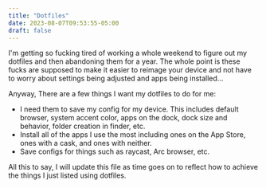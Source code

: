 ```yaml
---
title: "Dotfiles"
date: 2023-08-07T09:53:55-05:00
draft: false
---
```


I'm getting so fucking tired of working a whole weekend to figure out my dotfiles and then abandoning them for a year. The whole point is these fucks are supposed to make it easier to reimage your device and not have to worry about settings being adjusted and apps being installed...

Anyway, There are a few things I want my dotfiles to do for me:

* I need them to save my config for my device. This includes default browser, system accent color, apps on the dock, dock size and behavior, folder creation in finder, etc.
* Install all of the apps I use the most including ones on the App Store, ones with a cask, and ones with neither.
* Save configs for things such as raycast, Arc browser, etc.

All this to say, I will update this file as time goes on to reflect how to achieve the things I just listed using dotfiles.